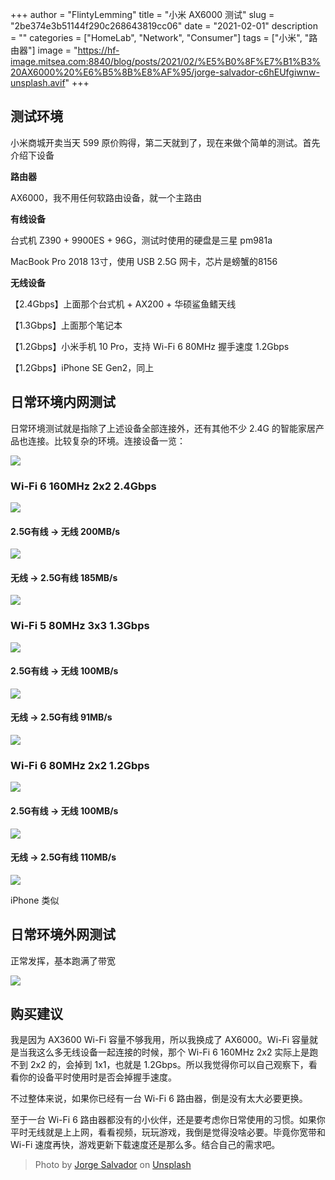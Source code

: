 +++
author = "FlintyLemming"
title = "小米 AX6000 测试"
slug = "2be374e3b51144f290c268643819cc06"
date = "2021-02-01"
description = ""
categories = ["HomeLab", "Network", "Consumer"]
tags = ["小米", "路由器"]
image = "https://hf-image.mitsea.com:8840/blog/posts/2021/02/%E5%B0%8F%E7%B1%B3%20AX6000%20%E6%B5%8B%E8%AF%95/jorge-salvador-c6hEUfgiwnw-unsplash.avif"
+++

## 测试环境

小米商城开卖当天 599 原价购得，第二天就到了，现在来做个简单的测试。首先介绍下设备

**路由器**

AX6000，我不用任何软路由设备，就一个主路由

**有线设备**

台式机 Z390 + 9900ES + 96G，测试时使用的硬盘是三星 pm981a

MacBook Pro 2018 13寸，使用 USB 2.5G 网卡，芯片是螃蟹的8156

**无线设备**

【2.4Gbps】上面那个台式机 + AX200 + 华硕鲨鱼鳍天线

【1.3Gbps】上面那个笔记本

【1.2Gbps】小米手机 10 Pro，支持 Wi-Fi 6 80MHz 握手速度 1.2Gbps

【1.2Gbps】iPhone SE Gen2，同上

## 日常环境内网测试

日常环境测试就是指除了上述设备全部连接外，还有其他不少 2.4G 的智能家居产品也连接。比较复杂的环境。连接设备一览：

![](https://hf-image.mitsea.com:8840/blog/posts/2021/02/%E5%B0%8F%E7%B1%B3%20AX6000%20%E6%B5%8B%E8%AF%95/STIIITCH_2021_02_07_01_04_36.avif)

### Wi-Fi 6 160MHz 2x2 2.4Gbps

![](https://hf-image.mitsea.com:8840/blog/posts/2021/02/%E5%B0%8F%E7%B1%B3%20AX6000%20%E6%B5%8B%E8%AF%95/Untitled.avif)

#### 2.5G有线 → 无线  200MB/s

![](https://hf-image.mitsea.com:8840/blog/posts/2021/02/%E5%B0%8F%E7%B1%B3%20AX6000%20%E6%B5%8B%E8%AF%95/Untitled%201.avif)

#### 无线 → 2.5G有线 185MB/s

![](https://hf-image.mitsea.com:8840/blog/posts/2021/02/%E5%B0%8F%E7%B1%B3%20AX6000%20%E6%B5%8B%E8%AF%95/Untitled%202.avif)

### Wi-Fi 5 80MHz 3x3 1.3Gbps

![](https://hf-image.mitsea.com:8840/blog/posts/2021/02/%E5%B0%8F%E7%B1%B3%20AX6000%20%E6%B5%8B%E8%AF%95/Untitled%203.avif)

#### 2.5G有线 → 无线  100MB/s

![](https://hf-image.mitsea.com:8840/blog/posts/2021/02/%E5%B0%8F%E7%B1%B3%20AX6000%20%E6%B5%8B%E8%AF%95/Untitled%204.avif)

#### 无线 → 2.5G有线 91MB/s

![](https://hf-image.mitsea.com:8840/blog/posts/2021/02/%E5%B0%8F%E7%B1%B3%20AX6000%20%E6%B5%8B%E8%AF%95/Untitled%205.avif)

### Wi-Fi 6 80MHz 2x2 1.2Gbps

![](https://hf-image.mitsea.com:8840/blog/posts/2021/02/%E5%B0%8F%E7%B1%B3%20AX6000%20%E6%B5%8B%E8%AF%95/1612672600884.avif)

#### 2.5G有线 → 无线  100MB/s

![](https://hf-image.mitsea.com:8840/blog/posts/2021/02/%E5%B0%8F%E7%B1%B3%20AX6000%20%E6%B5%8B%E8%AF%95/1612672464488.avif)

#### 无线 → 2.5G有线 110MB/s

![](https://hf-image.mitsea.com:8840/blog/posts/2021/02/%E5%B0%8F%E7%B1%B3%20AX6000%20%E6%B5%8B%E8%AF%95/1612672464486.avif)

iPhone 类似

## 日常环境外网测试

正常发挥，基本跑满了带宽

![](https://hf-image.mitsea.com:8840/blog/posts/2021/02/%E5%B0%8F%E7%B1%B3%20AX6000%20%E6%B5%8B%E8%AF%95/1612672904447.avif)

## 购买建议

我是因为 AX3600 Wi-Fi 容量不够我用，所以我换成了 AX6000。Wi-Fi 容量就是当我这么多无线设备一起连接的时候，那个 Wi-Fi 6 160MHz 2x2 实际上是跑不到 2x2 的，会掉到 1x1，也就是 1.2Gbps。所以我觉得你可以自己观察下，看看你的设备平时使用时是否会掉握手速度。

不过整体来说，如果你已经有一台 Wi-Fi 6 路由器，倒是没有太大必要更换。

至于一台 Wi-Fi 6 路由器都没有的小伙伴，还是要考虑你日常使用的习惯。如果你平时无线就是上上网，看看视频，玩玩游戏，我倒是觉得没啥必要。毕竟你宽带和 Wi-Fi 速度再快，游戏更新下载速度还是那么多。结合自己的需求吧。

> Photo by [Jorge Salvador](https://unsplash.com/@jsshotz?utm_source=unsplash&utm_medium=referral&utm_content=creditCopyText) on [Unsplash](https://unsplash.com/s/photos/signal?utm_source=unsplash&utm_medium=referral&utm_content=creditCopyText)
  